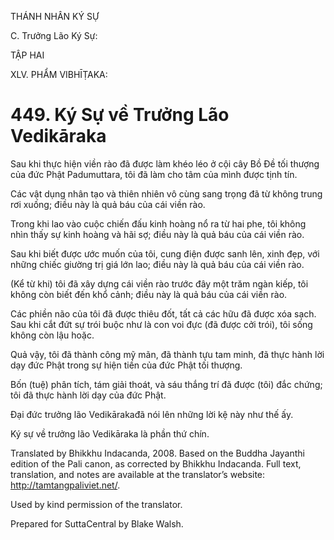 THÁNH NHÂN KÝ SỰ

C. Trưởng Lão Ký Sự:

TẬP HAI

XLV. PHẨM VIBHĪṬAKA:

# 449\. Ký Sự về Trưởng Lão Vedikāraka

Sau khi thực hiện viền rào đã được làm khéo léo ở cội cây Bồ Đề tối thượng của đức Phật Padumuttara, tôi đã làm cho tâm của mình được tịnh tín.

Các vật dụng nhân tạo và thiên nhiên vô cùng sang trọng đã từ không trung rơi xuống; điều này là quả báu của cái viền rào.

Trong khi lao vào cuộc chiến đấu kinh hoàng nổ ra từ hai phe, tôi không nhìn thấy sự kinh hoàng và hãi sợ; điều này là quả báu của cái viền rào.

Sau khi biết được ước muốn của tôi, cung điện được sanh lên, xinh đẹp, với những chiếc giường trị giá lớn lao; điều này là quả báu của cái viền rào.

(Kể từ khi) tôi đã xây dựng cái viền rào trước đây một trăm ngàn kiếp, tôi không còn biết đến khổ cảnh; điều này là quả báu của cái viền rào.

Các phiền não của tôi đã được thiêu đốt, tất cả các hữu đã được xóa sạch. Sau khi cắt đứt sự trói buộc như là con voi đực (đã được cởi trói), tôi sống không còn lậu hoặc.

Quả vậy, tôi đã thành công mỹ mãn, đã thành tựu tam minh, đã thực hành lời dạy đức Phật trong sự hiện tiền của đức Phật tối thượng.

Bốn (tuệ) phân tích, tám giải thoát, và sáu thắng trí đã được (tôi) đắc chứng; tôi đã thực hành lời dạy của đức Phật.

Đại đức trưởng lão Vedikārakađã nói lên những lời kệ này như thế ấy.

Ký sự về trưởng lão Vedikāraka là phần thứ chín.

Translated by Bhikkhu Indacanda, 2008. Based on the Buddha Jayanthi edition of the Pali canon, as corrected by Bhikkhu Indacanda. Full text, translation, and notes are available at the translator’s website: http://tamtangpaliviet.net/.

Used by kind permission of the translator.

Prepared for SuttaCentral by Blake Walsh.